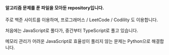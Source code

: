#### 알고리즘 문제를 푼 파일을 모아둔 repository입니다.

주로 백준 사이트를 이용하며, 프로그래머스 / LeetCode / Codility 도 이용합니다.

처음에는 JavaScript로 풀다가, 중간부터 TypeScript로 풀고 있습니다.

메모리 관리가 어려운 JavaScript로 효율성이 풀리지 않는 문제는 Python으로 해결합니다.
